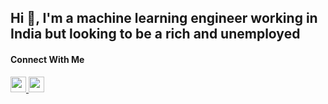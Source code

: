 ## Hi 👋, I'm a machine learning engineer working in India but looking to be a rich and unemployed


#### Connect With Me

<p left="center">
<a href="https://www.linkedin.com/in/rohan-winsor-a80547161/">
  <img src="https://img.shields.io/badge/linkedin-%230077B5.svg?&style=for-the-badge&logo=linkedin&logoColor=white" height=25>
</a> 
<a href="mailto:rohan.w.charles@gmail.com">
  <img src="	https://img.shields.io/badge/Gmail-D14836?style=for-the-badge&logo=gmail&logoColor=white" height=25>
</a>
</p>
